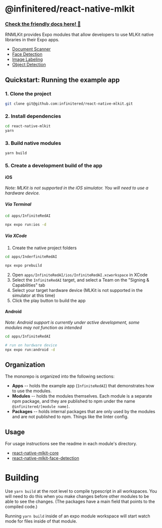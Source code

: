 # @infinitered/react-native-mlkit

### [Check the friendly docs here! 📖](https://docs.infinite.red/react-native-mlkit/)


RNMLKit provides Expo modules that allow developers to use MLKit native libraries in their Expo apps.

- [Document Scanner](https://https://infinitered.github.io/react-native-mlkit/document-scanner/getting-started/)
- [Face Detection](https://https://infinitered.github.io/react-native-mlkit/face-detection/getting-started/)
- [Image Labeling](https://github.com/infinitered/react-native-mlkit/tree/main/modules/react-native-mlkit-image-labeling)
- [Object Detection](https://github.com/infinitered/react-native-mlkit/tree/main/modules/react-native-mlkit-object-detection)



## Quickstart: Running the example app

### 1. Clone the project

```bash
git clone git@github.com:infinitered/react-native-mlkit.git
```

### 2. Install dependencies

```bash
cd react-native-mlkit
yarn
```

### 3. Build native modules

```bash
yarn build
```

###

### 5. Create a development build of the app

#### iOS

_Note: MLKit is not supported in the iOS simulator. You will need to use a hardware device._

##### Via Terminal

```bash
cd apps/InfiniteRedAI

npx expo run:ios -d
```

##### Via XCode

1. Create the native project folders

```bash
cd apps/InderfiniteRedAI

npx expo prebuild
```

2. Open `apps/InfiniteRedAI/ios/InfiniteRedAI.xcworkspace` in XCode
3. Select the `InfiniteRedAI` target, and select a Team on the "Signing & Capabilities" tab
4. Select your target hardware device (MLKit is not supported in the simulator at this time)
5. Click the play button to build the app

#### Android

_Note: Android support is currently under active development, some modules may not function as intended_

```bash
cd apps/InfiniteRedAI

# run on hardware device
npx expo run:android -d
```

## Organization

The monorepo is organized into the following sections:

- **Apps** -- holds the example app (`InfiniteRedAI`) that demonstrates how to use the modules.
- **Modules** -- holds the modules themselves. Each module is a separate npm package, and they are published to npm
  under the name `@infinitered/[module name]`.
- **Packages** -- holds internal packages that are only used by the modules and are not published to npm. Things like
  the linter config.

## Usage

For usage instructions see the readme in each module's directory.

- [react-native-mlkit-core](./modules/react-native-mlkit-core/README.md)
- [react-native-mlkit-face-detection](./modules/react-native-mlkit-face-detection/README.md)

# Building

Use `yarn build` at the root level to compile typescript in all workspaces. You will need to do this when you make
changes before other modules to be able to see the changes. (The packages have a main field that points to the compiled
code.)

Running `yarn build` inside of an expo module workspace will start watch mode for files inside of that module.
